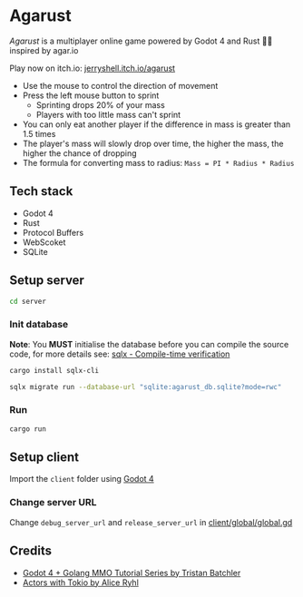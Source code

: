 # Agarust

_Agarust_ is a multiplayer online game powered by Godot 4 and Rust 🤖🦀 inspired by agar.io

Play now on itch.io: [jerryshell.itch.io/agarust](https://jerryshell.itch.io/agarust)

- Use the mouse to control the direction of movement
- Press the left mouse button to sprint
  - Sprinting drops 20% of your mass
  - Players with too little mass can't sprint
- You can only eat another player if the difference in mass is greater than 1.5 times
- The player's mass will slowly drop over time, the higher the mass, the higher the chance of dropping
- The formula for converting mass to radius: `Mass = PI * Radius * Radius`

## Tech stack

- Godot 4
- Rust
- Protocol Buffers
- WebScoket
- SQLite

## Setup server

```bash
cd server
```

### Init database

**Note**: You **MUST** initialise the database before you can compile the source code, for more details see: [sqlx - Compile-time verification](https://github.com/launchbadge/sqlx?tab=readme-ov-file#compile-time-verification)

```bash
cargo install sqlx-cli
```

```bash
sqlx migrate run --database-url "sqlite:agarust_db.sqlite?mode=rwc"
```

### Run

```bash
cargo run
```

## Setup client

Import the `client` folder using [Godot 4](https://godotengine.org)

### Change server URL

Change `debug_server_url` and `release_server_url` in [client/global/global.gd](client/global/global.gd)

## Credits

- [Godot 4 + Golang MMO Tutorial Series by Tristan Batchler](https://www.tbat.me/projects/godot-golang-mmo-tutorial-series)
- [Actors with Tokio by Alice Ryhl](https://draft.ryhl.io/blog/actors-with-tokio)
